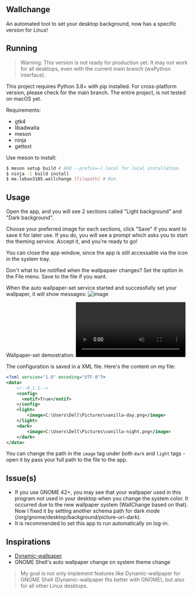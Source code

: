 ## Wallchange
An automated tool to set your desktop background, now has a specific version for Linux!

## Running
> Warning: This version is not ready for production yet. It may not work for all desktops, even with the current main branch (wxPython interface).

This project requires Python 3.8+ with pip installed. For cross-platform version, please check for the main branch.
The entire project, is not tested on macOS yet.

Requirements:
* gtk4
* libadwaita
* meson
* ninja
* gettext

Use meson to install:
```bash
$ meson setup build # Add --prefix=~/.local for local installation
$ ninja -C build install
$ me.lebao3105.wallchange [filepath] # Run
```

## Usage
Open the app, and you will see 2 sections called "Light background" and "Dark background".

Choose your preferred image for each sections, click "Save" if you want to save it for later use. If you do, you will see a prompt which asks you to start the theming service. Accept it, and you're ready to go!

You can close the app window, since the app is still accessable via the icon in the system tray.

Don't what to be notified when the wallpapaer changes? Set the option in the File menu. Save to the file if you want.

When the auto wallpaper-set service started and successfully set your wallpaper, it will show messages:
![image](https://user-images.githubusercontent.com/77564176/213847343-3bdabed4-3704-4197-81f8-9df09a72ac02.png)

Wallpaper-set demostration:
![link here](https://user-images.githubusercontent.com/77564176/213848497-3af86855-2e8a-4729-9728-2359acb27a12.webm)

The configuration is saved in a XML file. Here's the content on my file:
```xml
<?xml version="1.0" encoding="UTF-8"?>
<data>
    <!--0.1.1-->
    <config>
	  <notif>True</notif>
    </config>
    <light>
        <image>C:\Users\Dell\Pictures\vanilla-day.png</image>
    </light>
    <dark>
        <image>C:\Users\Dell\Pictures\vanilla-night.png</image>
    </dark>
</data>
```

You can change the path in the ```image``` tag under both ```dark``` and ```light``` tags - open it by pass your full path to the file to the app.

## Issue(s)
* If you use GNOME 42+, you may see that your wallpaper used in this program not used in your desktop when you change the system color. It occurred due to the new wallpaper system (WallChange based on that). Now I fixed it by setting another schema path for dark mode (/org/gnome/desktop/background/picture-uri-dark).
* It is recommended to set this app to run automatically on log-in.

## Inspirations
* [Dynamic-wallpaper](https://github.com/dusansimic/dynamic-wallpaper)
* GNOME Shell's auto wallpaper change on system theme change

> My goal is not only implement features like Dynamic-wallpaper for GNOME Shell (Dynamic-wallpaper fits better with GNOME), but also for all other Linux desktops.